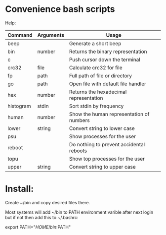# Convenience bash scripts

Help:

| Command   | Arguments | Usage                                     |
|---        |---        |---                                        |
| beep      |           |Generate a short beep                      |
| bin       | number    |Returns the binary representation          |
| c         |           |Push cursor down the terminal              |
| crc32     | file      |Calculate crc32 for file                   |
| fp        | path      |Full path of file or directory             |
| go        | path      |Open file with default file handler        |
| hex       | number    |Returns the hexadecimal representation     |
| histogram | stdin     |Sort stdin by frequency                    |
| human     | number    |Show the human representation of numbers   |
| lower     | string    |Convert string to lower case               |
| psu       |           |Show processes for the user                |
| reboot    |           |Do nothing to prevent accidental reboots   |
| topu      |           |Show top processes for the user            |
| upper     | string    |Convert string to upper case               |

# Install:
Create ~/bin and copy desired files there.

Most systems will add ~/bin to PATH environment varible after next login 
but if not then add this to ~/.bashrc:

export PATH="$HOME/bin:$PATH"

